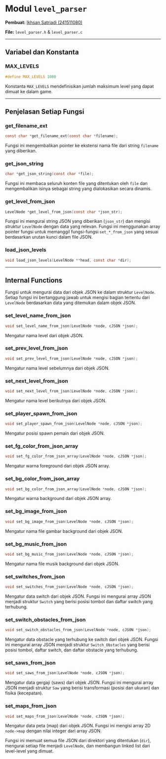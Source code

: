 # Modul `level_parser`

**Pembuat:** [Ikhsan Satriadi (241511080)](https://github.com/ikhsan3adi)

**File:** `level_parser.h` & `level_parser.c`

---

## Variabel dan Konstanta

### **MAX_LEVELS**

```c title="level_parser.h"
#define MAX_LEVELS 1000
```

Konstanta `MAX_LEVELS` mendefinisikan jumlah maksimum level yang dapat dimuat ke dalam game.

---

## Penjelasan Setiap Fungsi

### **get_filename_ext**

```c title="level_parser.h"
const char *get_filename_ext(const char *filename);
```

Fungsi ini mengembalikan pointer ke ekstensi nama file dari string `filename` yang diberikan.

### **get_json_string**

```c title="level_parser.h"
char *get_json_string(const char *file);
```

Fungsi ini membaca seluruh konten file yang ditentukan oleh `file` dan mengembalikan isinya sebagai string yang dialokasikan secara dinamis.

### **get_level_from_json**

```c title="level_parser.h"
LevelNode *get_level_from_json(const char *json_str);
```

Fungsi ini mengurai string JSON yang diberikan (`json_str`) dan mengisi struktur `LevelNode` dengan data yang relevan. Fungsi ini menggunakan array pointer fungsi untuk memanggil fungsi-fungsi `set_*_from_json` yang sesuai berdasarkan urutan kunci dalam file JSON.

### **load_json_levels**

```c title="level_parser.h"
void load_json_levels(LevelNode **head, const char *dir);
```

---

## Internal Functions

Fungsi untuk mengurai data dari objek JSON ke dalam struktur `LevelNode`. Setiap fungsi ini bertanggung jawab untuk mengisi bagian tertentu dari `LevelNode` berdasarkan data yang ditemukan dalam objek JSON.

### **set_level_name_from_json**

```c title="level_parser.c"
void set_level_name_from_json(LevelNode *node, cJSON *json);
```

Mengatur nama level dari objek JSON.

### **set_prev_level_from_json**

```c title="level_parser.c"
void set_prev_level_from_json(LevelNode *node, cJSON *json);
```

Mengatur nama level sebelumnya dari objek JSON.

### **set_next_level_from_json**

```c title="level_parser.c"
void set_next_level_from_json(LevelNode *node, cJSON *json);
```

Mengatur nama level berikutnya dari objek JSON.

### **set_player_spawn_from_json**

```c title="level_parser.c"
void set_player_spawn_from_json(LevelNode *node, cJSON *json);
```

Mengatur posisi spawn pemain dari objek JSON.

### **set_fg_color_from_json_array**

```c title="level_parser.c"
void set_fg_color_from_json_array(LevelNode *node, cJSON *json);
```

Mengatur warna foreground dari objek JSON array.

### **set_bg_color_from_json_array**

```c title="level_parser.c"
void set_bg_color_from_json_array(LevelNode *node, cJSON *json);
```

Mengatur warna background dari objek JSON array.

### **set_bg_image_from_json**

```c title="level_parser.c"
void set_bg_image_from_json(LevelNode *node, cJSON *json);
```

Mengatur nama file gambar background dari objek JSON.

### **set_bg_music_from_json**

```c title="level_parser.c"
void set_bg_music_from_json(LevelNode *node, cJSON *json);
```

Mengatur nama file musik background dari objek JSON.

### **set_switches_from_json**

```c title="level_parser.c"
void set_switches_from_json(LevelNode *node, cJSON *json);
```

Mengatur data switch dari objek JSON. Fungsi ini mengurai array JSON menjadi struktur `Switch` yang berisi posisi tombol dan daftar switch yang terhubung.

### **set_switch_obstacles_from_json**

```c title="level_parser.c"
void set_switch_obstacles_from_json(LevelNode *node, cJSON *json);
```

Mengatur data obstacle yang terhubung ke switch dari objek JSON. Fungsi ini mengurai array JSON menjadi struktur `Switch_Obstacles` yang berisi posisi tombol, daftar switch, dan daftar obstacle yang terhubung.

### **set_saws_from_json**

```c title="level_parser.c"
void set_saws_from_json(LevelNode *node, cJSON *json);
```

Mengatur data gergaji (saws) dari objek JSON. Fungsi ini mengurai array JSON menjadi struktur `Saw` yang berisi transformasi (posisi dan ukuran) dan fisika (kecepatan).

### **set_maps_from_json**

```c title="level_parser.c"
void set_maps_from_json(LevelNode *node, cJSON *json);
```

Mengatur data peta (map) dari objek JSON. Fungsi ini mengisi array 2D `node->map` dengan nilai integer dari array JSON.

Fungsi ini memuat semua file JSON dari direktori yang ditentukan (`dir`), mengurai setiap file menjadi `LevelNode`, dan membangun linked list dari level-level yang dimuat.

